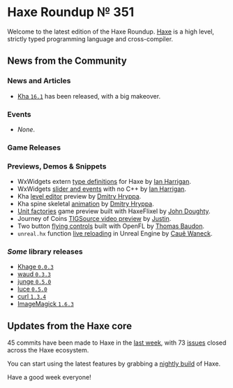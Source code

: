 [_template]: ../templates/roundup.html
[date]: / "2016-01-12 13:58:00"
[modified]: / "2015-01-12 13:58:00"
[published]: / "2015-01-12 13:58:00"
[“”]: a ""
# Haxe Roundup № 351

Welcome to the latest edition of the Haxe Roundup. [Haxe]
is a high level, strictly typed programming language and cross-compiler.
	
## News from the Community

### News and Articles

- [Kha `16.1`][l1] has been released, with a big makeover.

### Events

- _None_.

### Game Releases



### Previews, Demos & Snippets

- WxWidgets extern [type definitions][l2] for Haxe by [Ian Harrigan][tw1].
- WxWidgets [slider and events][l4] with no C++ by [Ian Harrigan][tw1].
- Kha [level editor][l3] preview by [Dmitry Hryppa][tw2].
- Kha spine skeletal [animation][l7] by [Dmitry Hryppa][tw2].
- [Unit factories][l5] game preview built with HaxeFlixel by [John Doughty][tw3].
- Journey of Coins [TIGSource video preview][l6] by [Justin][tw4].
- Two button [flying controls][l8] built with OpenFL by [Thomas Baudon][tw5].
- `unreal.hx` function [live reloading][l9] in Unreal Engine by [Cauê Waneck][tw6].

### _Some_ library releases

- [Khage `0.0.3`](http://lib.haxe.org/p/khage "Khage on HaxeLib")
- [waud `0.3.3`](http://lib.haxe.org/p/waud "waud on HaxeLib")
- [junge `0.5.0`](http://lib.haxe.org/p/junge "junge on HaxeLib")
- [luce `0.5.0`](http://lib.haxe.org/p/luce "luce on HaxeLib")
- [curl `1.3.4`](http://lib.haxe.org/p/curl "curl on HaxeLib")
- [ImageMagick `1.6.3`](http://lib.haxe.org/p/ImageMagick "ImageMagick on HaxeLib")

## Updates from the Haxe core

45 commits have been made to Haxe in the [last week], with 
73 [issues] closed across the Haxe ecosystem.



You can start using the latest features by grabbing a [nightly build] of Haxe.

Have a good week everyone!

[Haxe]: http://haxe.org/?utm_source=haxe.io "Haxe.org"
[nightly build]: http://build.haxe.org "Nightly Haxe Build"
[last week]: https://github.com/issues?utf8=%E2%9C%93&q=closed%3A2016-01-11..2016-01-18+org%3Ahaxefoundation+is%3Aclosed+ "Haxe Compiler commits from the last week"
[issues]: https://github.com/issues?utf8=%E2%9C%93&q=org%3Ahaxefoundation+org%3Aopenfl+org%3Asnowkit+org%3AKTXSoftware+org%3Ahaxeflixel+org%3Ahaxepunk+org%3Anmehost+is%3Aclosed+closed%3A2016-01-11..2016-01-18+ "Commits closed across the Haxe ecosystem"

[tw6]: https://twitter.com/cwaneck "@cwaneck"
[tw5]: https://twitter.com/thomas_baudon "@thomas_baudon"
[tw4]: https://twitter.com/JuiceBoos "@JuiceBoos"
[tw3]: https://twitter.com/JohnDoughty6 "@JohnDoughty6"
[tw2]: https://twitter.com/dmitryhryppa "@dmitryhryppa"
[tw1]: https://twitter.com/IanHarrigan1982 "@IanHarrigan1982"
	
[l9]: https://twitter.com/cwaneck/status/687425030779736065 "Live Haxe function reloading in Unreal Engine"
[l8]: https://twitter.com/thomas_baudon/status/687074540913045504 "Two button flying controls built with OpenFL"
[l7]: https://twitter.com/dmitryhryppa/status/686929264910938113 "Kha spine skeletal animations"
[l6]: https://forums.tigsource.com/index.php?topic=52216.msg1211639#msg1211639 "Journey of Coins Video on TIGSource"
[l5]: https://twitter.com/JohnDoughty6/status/686688551304470529 "Unit factories built with HaxeFlixel"
[l4]: https://twitter.com/IanHarrigan1982/status/686638714139852808 "WxWidgets Slider and events without C++"
[l3]: https://twitter.com/dmitryhryppa/status/684864992374566912 "Kha Level Editor"
[l2]: https://twitter.com/IanHarrigan1982/status/686249042767142912 "WxWidgets for Haxe preview"
[l1]: http://kode.tech/kha-16-1/ "Kha 16.1 has been released!"